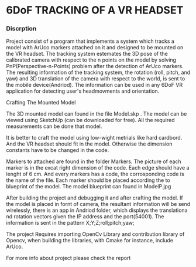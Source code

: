 <h1>6DoF TRACKING OF A VR HEADSET</h2>
<h3>Discrption</h3>
<p>Project consist of a program that implements a system which tracks a model with ArUco markers attached on it and designed to be mounted on the VR headset. The tracking system estemates the 3D pose of the calibrated camera with respect to the n points on the model by solving PnP(Perspective-n-Points) problem after the detection of ArUco markers. The resulting information of the tracking system, the rotation (roll, pitch, and yaw) and 3D translation of the camera with respect to the world, is sent to the mobile device(Andriod). The information can be used in any 6DoF VR application for detecting user's headmovments and orientation.</P


<h3> Crafting The Mounted Model</h3>
<p>
The 3D mounted model can found in the file Model.skp . The model can be viewed using SketchUp (can be downloaded for free). All the required measurements can be done that model.
</p>

<p> 
It is better to craft the model using low-wight metrials like hard cardbord. And the VR headset should fit in the model. Otherwise the dimension constants have to be changed in the code.
</p>

<p> Markers to attached are found in the folder Markers. The picture of each marker is in the excat right dimension of the code. Each edge should have a lenght of 6 cm. And every markers has a code, the corrosponding code is the name of the file. Each marker should be placed according the to blueprint of the model. The model blueprint can found in ModelP.jpg
</p>

<p> After building the project and debugging it and after crafting the model. If the model is placed in fornt of camera, the resultant information will be send wirelessly, there is an app in Andriod folder, which displays the translationa nd rotation vectors given the IP address and the port(54001). The information is sent in the pattern  X;Y;Z;roll;pitch;yaw;</p>

<p> The project Requires importing OpenCv Library and contribution library of Opencv, when building the libraries, with Cmake for instance, include ArUco.</p>

<p> For more info about project please check the report</p>
